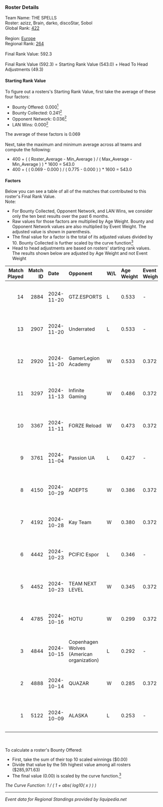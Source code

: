 ### Roster Details<br />
Team Name: THE SPELLS<br />
Roster: azizz, Brain, darko, discoStar, Sobol<br />
Global Rank: [422](../../standings_global_2025_02_28.md)<br />
<br />
Region: [Europe]( ../../standings_europe_2025_02_28.md)<br />
Regional Rank: [264]( ../../standings_europe_2025_02_28.md)<br />
<br />
Final Rank Value:  592.3<br />
<br />
Final Rank Value (592.3) = Starting Rank Value (543.0) + Head To Head Adjustments (49.3)<br />

#### Starting Rank Value<br />
To figure out a rosters's Starting Rank Value, first take the average of these four factors:<br />
- Bounty Offered: 0.000[<sup>1</sup>](#table2)
- Bounty Collected: 0.241[<sup>2</sup>](#table1)
- Opponent Network: 0.036[<sup>2</sup>](#table1)
- LAN Wins: 0.000[<sup>2</sup>](#table1)

The average of these factors is 0.069<br />
<br />
Next, take the maximum and minimum average across all teams and compute the following:<br />
- 400 + ( ( Roster_Average - Min_Average ) / ( Max_Average - Min_Average ) ) * 1600 = 543.0
- 400 + ( ( 0.069 - 0.000 ) / ( 0.775 - 0.000 ) ) * 1600 = 543.0


#### Factors<br />
Below you can see a table of all of the matches that contributed to this roster's Final Rank Value.<br />
Note:<br />

- For Bounty Collected, Opponent Network, and LAN Wins, we consider only the ten best results over the past 6 months.
- Raw values for those factors are multiplied by Age Weight. Bounty and Opponent Network values are also multiplied by Event Weight. The adjusted value is shown in parenthesis.
- The final value for a factor is the total of its adjusted values divided by 10. Bounty Collected is further scaled by the curve function[<sup>3</sup>](#curveFunction)
- Head to head adjustments are based on rosters' starting rank values. The results shown below are adjusted by Age Weight and not Event Weight
<span id="table1"></span><br />


| Match Played | Match ID | Date       | Opponent                                  | W/L | Age Weight | Event Weight | Bounty Collected | Opponent Network | LAN Wins  | H2H Adj. | Roster                                |
| -: | -: | :- | :- | :- | :- | :- | :- | :- | :- | -: | :- |
|           14 |     2884 | 2024-11-20 | GTZ.ESPORTS                               | L   | 0.533      | -            | -                | -                | -         |    -0.44 | azizz, Brain, darko, discoStar, Sobol |
|           13 |     2907 | 2024-11-20 | Underrated                                | L   | 0.533      | -            | -                | -                | -         |    -6.64 | azizz, Brain, darko, discoStar, Sobol |
|           12 |     2920 | 2024-11-20 | GamerLegion Academy                       | W   | 0.533      | 0.372        | 0.000 (0.000)    | 0.242 (0.048)    | 0 (0.000) |     8.12 | azizz, Brain, darko, discoStar, Sobol |
|           11 |     3297 | 2024-11-13 | Infinite Gaming                           | W   | 0.486      | 0.372        | 0.000 (0.000)    | 0.064 (0.012)    | 0 (0.000) |     6.36 | azizz, Brain, darko, discoStar, Sobol |
|           10 |     3367 | 2024-11-11 | FORZE Reload                              | W   | 0.473      | 0.372        | 0.031 (0.005)    | 0.602 (0.106)    | 0 (0.000) |    12.60 | azizz, Brain, darko, discoStar, Sobol |
|            9 |     3761 | 2024-11-04 | Passion UA                                | L   | 0.427      | -            | -                | -                | -         |    -1.42 | azizz, Brain, darko, discoStar, Sobol |
|            8 |     4150 | 2024-10-29 | ADEPTS                                    | W   | 0.386      | 0.372        | 0.000 (0.000)    | 0.316 (0.045)    | 0 (0.000) |     8.09 | azizz, Brain, darko, discoStar, Sobol |
|            7 |     4192 | 2024-10-28 | Kay Team                                  | W   | 0.380      | 0.372        | 0.000 (0.000)    | 0.054 (0.008)    | 0 (0.000) |     5.24 | azizz, Brain, darko, discoStar, Sobol |
|            6 |     4442 | 2024-10-23 | PCIFIC Espor                              | L   | 0.346      | -            | -                | -                | -         |    -2.30 | azizz, Brain, darko, discoStar, Sobol |
|            5 |     4452 | 2024-10-23 | TEAM NEXT LEVEL                           | W   | 0.345      | 0.372        | 0.004 (0.001)    | 0.298 (0.038)    | 0 (0.000) |     7.44 | azizz, Brain, darko, discoStar, Sobol |
|            4 |     4785 | 2024-10-16 | HOTU                                      | W   | 0.299      | 0.372        | 0.004 (0.000)    | 0.637 (0.071)    | 0 (0.000) |     7.00 | azizz, Brain, darko, discoStar, Sobol |
|            3 |     4844 | 2024-10-15 | Copenhagen Wolves (American organization) | L   | 0.292      | -            | -                | -                | -         |    -1.08 | azizz, Brain, darko, discoStar, Sobol |
|            2 |     4888 | 2024-10-14 | QUAZAR                                    | W   | 0.285      | 0.372        | 0.006 (0.001)    | 0.280 (0.030)    | 0 (0.000) |     6.62 | azizz, Brain, darko, discoStar, Sobol |
|            1 |     5122 | 2024-10-09 | ALASKA                                    | L   | 0.253      | -            | -                | -                | -         |    -0.25 | azizz, Brain, darko, discoStar, Sobol |

<br />
<span id="table2"></span><br />
To calculate a roster's Bounty Offered:<br />

- First, take the sum of their top 10 scaled winnings ($0.00)
- Divide that value by the 5th highest value among all rosters ($285,971.63)
- The final value (0.00) is scaled by the curve function.[<sup>3</sup>](#curveFunction)

<span id="curveFunction"></span>_The Curve Function: 1 / ( 1 + abs( log10( x ) ) )_<br />

---
_Event data for Regional Standings provided by liquipedia.net_<br />
